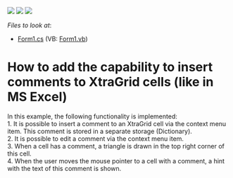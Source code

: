 <!-- default badges list -->
![](https://img.shields.io/endpoint?url=https://codecentral.devexpress.com/api/v1/VersionRange/128625324/13.1.4%2B)
[![](https://img.shields.io/badge/Open_in_DevExpress_Support_Center-FF7200?style=flat-square&logo=DevExpress&logoColor=white)](https://supportcenter.devexpress.com/ticket/details/E2113)
[![](https://img.shields.io/badge/📖_How_to_use_DevExpress_Examples-e9f6fc?style=flat-square)](https://docs.devexpress.com/GeneralInformation/403183)
<!-- default badges end -->
<!-- default file list -->
*Files to look at*:

* [Form1.cs](./CS/WinFormsExample/Form1.cs) (VB: [Form1.vb](./VB/WinFormsExample/Form1.vb))
<!-- default file list end -->
# How to add the capability to insert comments to XtraGrid cells (like in MS Excel)


<p>In this example, the following functionality is implemented:<br />
1. It is possible to insert a comment to an XtraGrid cell via the context menu item. This comment is stored in a separate storage (Dictionary).<br />
2. It is possible to edit a comment via the context menu item.<br />
3. When a cell has a comment, a triangle is drawn in the top right corner of this cell.<br />
4. When the user moves the mouse pointer to a cell with a comment, a hint with the text of this comment is shown.</p>

<br/>


